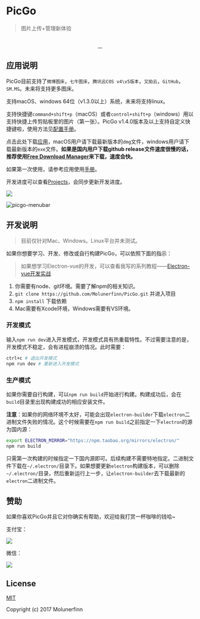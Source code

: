 # PicGo 

> 图片上传+管理新体验 

<p align="center">
  <img src="https://user-images.githubusercontent.com/12621342/33876119-85a5148e-df5f-11e7-8843-46224e595d52.png" alt="">
</p>
<p align="center">
  <a href="https://github.com/feross/standard">
    <img src="https://img.shields.io/badge/code%20style-standard-green.svg?style=flat-square" alt="">
  </a>
  <a href="https://travis-ci.org/Molunerfinn/PicGo/builds">
    <img src="https://img.shields.io/travis/Molunerfinn/PicGo.svg?style=flat-square" alt="">
  </a>
  <a href="https://github.com/Molunerfinn/PicGo/releases">
    <img src="https://img.shields.io/github/downloads/Molunerfinn/PicGo/total.svg?style=flat-square" alt="">
  </a>
  <a href="https://github.com/Molunerfinn/PicGo/releases/latest">
    <img src="https://img.shields.io/github/release/Molunerfinn/PicGo.svg?style=flat-square" alt="">
  </a>
</p>

## 应用说明

PicGo目前支持了`微博图床`，`七牛图床`，`腾讯云COS v4\v5版本`，`又拍云`，`GitHub`，`SM.MS`。未来将支持更多图床。

支持macOS、windows 64位（v1.3.0以上）系统，未来将支持linux。

支持快捷键`command+shift+p`（macOS）或者`control+shift+p`（windows）用以支持快捷上传剪贴板里的图片（第一张）。PicGo v1.4.0版本及以上支持自定义快捷键啦，使用方法见[配置手册](https://github.com/Molunerfinn/PicGo/wiki/%E8%AF%A6%E7%BB%86%E7%AA%97%E5%8F%A3%E7%9A%84%E4%BD%BF%E7%94%A8#%E8%87%AA%E5%AE%9A%E4%B9%89%E5%BF%AB%E6%8D%B7%E9%94%AE)。

点击此处下载[应用](https://github.com/Molunerfinn/PicGo/releases)，macOS用户请下载最新版本的`dmg`文件，windows用户请下载最新版本的`exe`文件。**如果是国内用户下载github release文件速度很慢的话，推荐使用[Free Download Manager](http://www.freedownloadmanager.org/download.htm)来下载，速度会快。**

如果第一次使用，请参考应用使用[手册](https://github.com/Molunerfinn/PicGo/wiki)。

开发进度可以查看[Projects](https://github.com/Molunerfinn/PicGo/projects)，会同步更新开发进度。

![](https://user-images.githubusercontent.com/12621342/34242857-d177930a-e658-11e7-9688-7405851dd5e5.gif)

![picgo-menubar](https://user-images.githubusercontent.com/12621342/34242310-b5056510-e655-11e7-8568-60ffd4f71910.gif)

## 开发说明

> 目前仅针对Mac、Windows。Linux平台并未测试。

如果你想要学习、开发、修改或自行构建PicGo，可以依照下面的指示：

> 如果想学习Electron-vue的开发，可以查看我写的系列教程——[Electron-vue开发实战](https://molunerfinn.com/tags/Electron-vue/)

1. 你需要有node、git环境。需要了解npm的相关知识。
2. `git clone https://github.com/Molunerfinn/PicGo.git` 并进入项目
3. `npm install` 下载依赖
4. Mac需要有Xcode环境，Windows需要有VS环境。

### 开发模式

输入`npm run dev`进入开发模式，开发模式具有热重载特性。不过需要注意的是，开发模式不稳定，会有进程崩溃的情况。此时需要：

```bash
ctrl+c # 退出开发模式
npm run dev # 重新进入开发模式
```

### 生产模式

如果你需要自行构建，可以`npm run build`开始进行构建。构建成功后，会在`build`目录里出现构建成功的相应安装文件。

**注意**：如果你的网络环境不太好，可能会出现`electron-builder`下载`electron`二进制文件失败的情况。这个时候需要在`npm run build`之前指定一下`electron`的源为国内源：

```bash
export ELECTRON_MIRROR="https://npm.taobao.org/mirrors/electron/"
npm run build
```

只需第一次构建的时候指定一下国内源即可。后续构建不需要特地指定。二进制文件下载在`~/.electron/`目录下。如果想要更新`electron`构建版本，可以删除`~/.electron/`目录，然后重新运行上一步，让`electron-builder`去下载最新的`electron`二进制文件。

## 赞助

如果你喜欢PicGo并且它对你确实有帮助，欢迎给我打赏一杯咖啡的钱哈~

支付宝：

![](https://user-images.githubusercontent.com/12621342/34188165-e7cdf372-e56f-11e7-8732-1338c88b9bb7.jpg)

微信：

![](https://user-images.githubusercontent.com/12621342/34188201-212cda84-e570-11e7-9b7a-abb298699d85.jpg)

## License

[MIT](http://opensource.org/licenses/MIT)

Copyright (c) 2017 Molunerfinn
